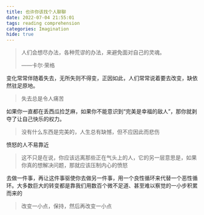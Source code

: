 ```yaml
---
title: 也许你该找个人聊聊
date: 2022-07-04 21:55:01
tags: reading comprehension
categories: Imagination
hide: true
---
```


> 人们会想尽办法，各种荒谬的办法，来避免面对自己的灵魂。
>
> ——卡尔·荣格

变化常常伴随着失去，无所失则不得变，正因如此，人们常常说着要去改变，缺依然驻足原地。

> 失去总是令人痛苦

如果你一直都在丢西瓜捡芝麻，如果你不能意识到“完美是幸福的敌人”，那你就剥夺了让自己快乐的权力。

> 没有什么东西是完美的，人生总有缺憾，但不应因此而悲伤

愤怒的人不易靠近

> 这不只是在说，你应该远离那些正在气头上的人，它的另一层意思是，如果你真的想解决问题，那就应该压制内心的愤怒

去做一件事，再让这件事驱使你去做另一件事，用一个良性循环来代替一个恶性循环。大多数巨大的转变都是靠我们用数百个微不足道、甚至难以察觉的一小步积累而来的

> 改变一小点，保持，然后再改变一小点

